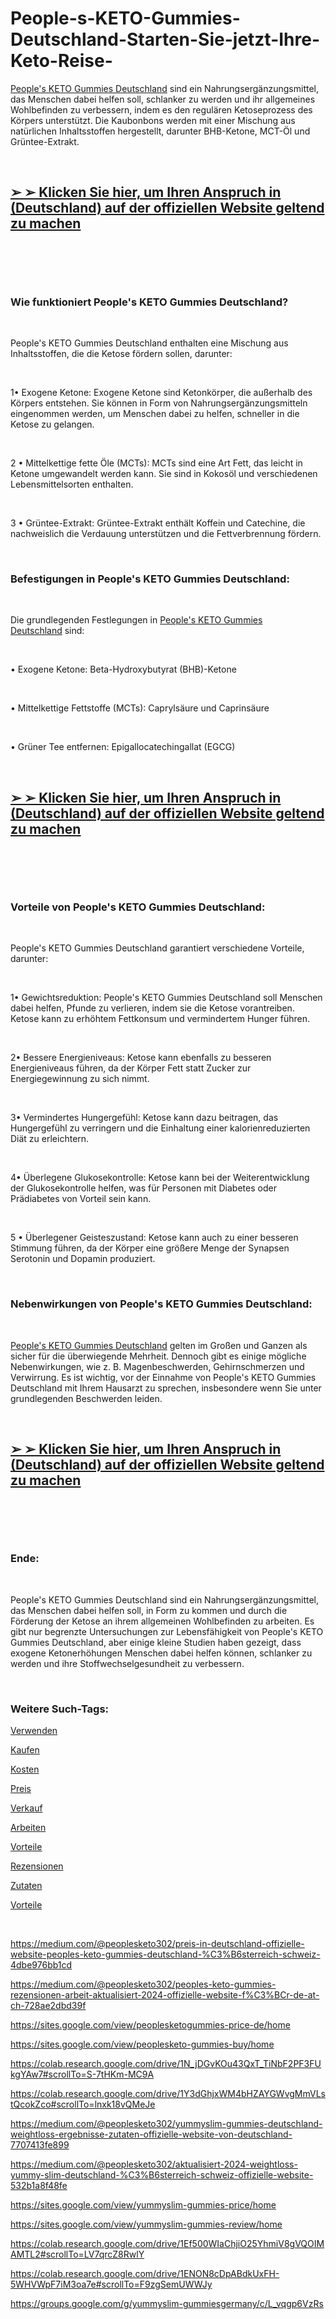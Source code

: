# People-s-KETO-Gummies-Deutschland-Starten-Sie-jetzt-Ihre-Keto-Reise-
<p><a href="https://de-peoples-keto-gummies.webflow.io/">People's KETO Gummies Deutschland</a>&nbsp;sind ein Nahrungserg&auml;nzungsmittel, das Menschen dabei helfen soll, schlanker zu werden und ihr allgemeines Wohlbefinden zu verbessern, indem es den regul&auml;ren Ketoseprozess des K&ouml;rpers unterst&uuml;tzt. Die Kaubonbons werden mit einer Mischung aus nat&uuml;rlichen Inhaltsstoffen hergestellt, darunter BHB-Ketone, MCT-&Ouml;l und Gr&uuml;ntee-Extrakt.</p>
<p>&nbsp;</p>
<h2><strong><a href="https://fitbreathing.com/recommends/peoples-keto-gummies-de/">➢ ➢ Klicken Sie hier, um Ihren Anspruch in (Deutschland) auf der offiziellen Website geltend zu machen</a></strong></h2>
<p>&nbsp;</p>
<p><a href="https://fitbreathing.com/recommends/peoples-keto-gummies-de/"><img src="https://storage.penzu.com/g/rPSY6TDQovu1Y95P" alt="" border="0" /></a></p>
<p>&nbsp;</p>
<h3><strong>Wie funktioniert People's KETO Gummies Deutschland?</strong></h3>
<p>&nbsp;</p>
<p>People's KETO Gummies Deutschland enthalten eine Mischung aus Inhaltsstoffen, die die Ketose f&ouml;rdern sollen, darunter:</p>
<p>&nbsp;</p>
<p>1&bull; Exogene Ketone: Exogene Ketone sind Ketonk&ouml;rper, die au&szlig;erhalb des K&ouml;rpers entstehen. Sie k&ouml;nnen in Form von Nahrungserg&auml;nzungsmitteln eingenommen werden, um Menschen dabei zu helfen, schneller in die Ketose zu gelangen.</p>
<p>&nbsp;</p>
<p>2 &bull; Mittelkettige fette &Ouml;le (MCTs): MCTs sind eine Art Fett, das leicht in Ketone umgewandelt werden kann. Sie sind in Kokos&ouml;l und verschiedenen Lebensmittelsorten enthalten.</p>
<p>&nbsp;</p>
<p>3 &bull; Gr&uuml;ntee-Extrakt: Gr&uuml;ntee-Extrakt enth&auml;lt Koffein und Catechine, die nachweislich die Verdauung unterst&uuml;tzen und die Fettverbrennung f&ouml;rdern.</p>
<p>&nbsp;</p>
<h3><strong>Befestigungen in People's KETO Gummies Deutschland:</strong></h3>
<p>&nbsp;</p>
<p>Die grundlegenden Festlegungen in&nbsp;<a href="https://peoplesketogummies-price-de-at-ch.webflow.io/">People's KETO Gummies Deutschland</a>&nbsp;sind:</p>
<p>&nbsp;</p>
<p>&bull; Exogene Ketone: Beta-Hydroxybutyrat (BHB)-Ketone</p>
<p>&nbsp;</p>
<p>&bull; Mittelkettige Fettstoffe (MCTs): Capryls&auml;ure und Caprins&auml;ure</p>
<p>&nbsp;</p>
<p>&bull; Gr&uuml;ner Tee entfernen: Epigallocatechingallat (EGCG)</p>
<p>&nbsp;</p>
<h2><strong><a href="https://fitbreathing.com/recommends/peoples-keto-gummies-de/">➢ ➢ Klicken Sie hier, um Ihren Anspruch in (Deutschland) auf der offiziellen Website geltend zu machen</a></strong></h2>
<p>&nbsp;</p>
<p><a href="https://fitbreathing.com/recommends/peoples-keto-gummies-de/"><img src="https://storage.penzu.com/g/AiuXwkWaCFcx58QC" alt="" border="0" /></a></p>
<p>&nbsp;</p>
<h3><strong>Vorteile von People's KETO Gummies Deutschland:</strong></h3>
<p>&nbsp;</p>
<p>People's KETO Gummies Deutschland garantiert verschiedene Vorteile, darunter:</p>
<p>&nbsp;</p>
<p>1&bull; Gewichtsreduktion: People's KETO Gummies Deutschland soll Menschen dabei helfen, Pfunde zu verlieren, indem sie die Ketose vorantreiben. Ketose kann zu erh&ouml;htem Fettkonsum und vermindertem Hunger f&uuml;hren.</p>
<p>&nbsp;</p>
<p>2&bull; Bessere Energieniveaus: Ketose kann ebenfalls zu besseren Energieniveaus f&uuml;hren, da der K&ouml;rper Fett statt Zucker zur Energiegewinnung zu sich nimmt.</p>
<p>&nbsp;</p>
<p>3&bull; Vermindertes Hungergef&uuml;hl: Ketose kann dazu beitragen, das Hungergef&uuml;hl zu verringern und die Einhaltung einer kalorienreduzierten Di&auml;t zu erleichtern.</p>
<p>&nbsp;</p>
<p>4&bull; &Uuml;berlegene Glukosekontrolle: Ketose kann bei der Weiterentwicklung der Glukosekontrolle helfen, was f&uuml;r Personen mit Diabetes oder Pr&auml;diabetes von Vorteil sein kann.</p>
<p>&nbsp;</p>
<p>5 &bull; &Uuml;berlegener Geisteszustand: Ketose kann auch zu einer besseren Stimmung f&uuml;hren, da der K&ouml;rper eine gr&ouml;&szlig;ere Menge der Synapsen Serotonin und Dopamin produziert.</p>
<p>&nbsp;</p>
<h3><strong>Nebenwirkungen von People's KETO Gummies Deutschland:</strong></h3>
<p>&nbsp;</p>
<p><a href="https://fitbreathing.com/peoples-keto-gummies-uk/">People's KETO Gummies Deutschland</a>&nbsp;gelten im Gro&szlig;en und Ganzen als sicher f&uuml;r die &uuml;berwiegende Mehrheit. Dennoch gibt es einige m&ouml;gliche Nebenwirkungen, wie z. B. Magenbeschwerden, Gehirnschmerzen und Verwirrung. Es ist wichtig, vor der Einnahme von People's KETO Gummies Deutschland mit Ihrem Hausarzt zu sprechen, insbesondere wenn Sie unter grundlegenden Beschwerden leiden.</p>
<p>&nbsp;</p>
<h2><strong><a href="https://fitbreathing.com/recommends/peoples-keto-gummies-de/">➢ ➢ Klicken Sie hier, um Ihren Anspruch in (Deutschland) auf der offiziellen Website geltend zu machen</a></strong></h2>
<p>&nbsp;</p>
<p><a href="https://fitbreathing.com/recommends/peoples-keto-gummies-de/"><img src="https://storage.penzu.com/g/6DDYpSVjNVhTY34W" alt="" border="0" /></a></p>
<p>&nbsp;</p>
<h3><strong>Ende:</strong></h3>
<p>&nbsp;</p>
<p>People's KETO Gummies Deutschland sind ein Nahrungserg&auml;nzungsmittel, das Menschen dabei helfen soll, in Form zu kommen und durch die F&ouml;rderung der Ketose an ihrem allgemeinen Wohlbefinden zu arbeiten. Es gibt nur begrenzte Untersuchungen zur Lebensf&auml;higkeit von People's KETO Gummies Deutschland, aber einige kleine Studien haben gezeigt, dass exogene Ketonerh&ouml;hungen Menschen dabei helfen k&ouml;nnen, schlanker zu werden und ihre Stoffwechselgesundheit zu verbessern.</p>
<p>&nbsp;</p>
<h3><strong>Weitere Such-Tags:</strong></h3>
<p><a href="https://depeoples-keto-gummies.webflow.io/">Verwenden</a></p>
<p><a href="https://peoples-keto-gummies-de.webflow.io/">Kaufen</a></p>
<p><a href="https://peoples-keto-gummies-deutschland.webflow.io/">Kosten</a></p>
<p><a href="https://colab.research.google.com/drive/1s6kgSG3Ddeh0xd-xRoERIizsc8VJDUi7?usp=sharing">Preis</a></p>
<p><a href="https://lookerstudio.google.com/reporting/037f7abb-727c-4d78-8e6e-25c60b960b15/page/zvMbD">Verkauf</a></p>
<p><a href="https://sites.google.com/view/peoples-keto-gummies-de/home">Arbeiten</a></p>
<p><a href="https://hackmd.io/@vivaprimegt/BJ0UT7MCn">Vorteile</a></p>
<p><a href="https://peoples-ketogummies.webflow.io/">Rezensionen</a></p>
<p><a href="https://www.dibiz.com/peoplesketo302">Zutaten</a></p>
<p><a href="https://experiment.com/projects/cegegredpwwhrjvrynts/methods">Vorteile</a></p>
<p>&nbsp;</p>
<p><a href="https://medium.com/@peoplesketo302/preis-in-deutschland-offizielle-website-peoples-keto-gummies-deutschland-&amp;ouml;sterreich-schweiz-4dbe976bb1cd">https://medium.com/@peoplesketo302/preis-in-deutschland-offizielle-website-peoples-keto-gummies-deutschland-%C3%B6sterreich-schweiz-4dbe976bb1cd</a></p>
<p><a href="https://medium.com/@peoplesketo302/peoples-keto-gummies-rezensionen-arbeit-aktualisiert-2024-offizielle-website-f&amp;uuml;r-de-at-ch-728ae2dbd39f">https://medium.com/@peoplesketo302/peoples-keto-gummies-rezensionen-arbeit-aktualisiert-2024-offizielle-website-f%C3%BCr-de-at-ch-728ae2dbd39f</a></p>
<p><a href="https://sites.google.com/view/peoplesketogummies-price-de/home">https://sites.google.com/view/peoplesketogummies-price-de/home</a></p>
<p><a href="https://sites.google.com/view/peoplesketo-gummies-buy/home">https://sites.google.com/view/peoplesketo-gummies-buy/home</a></p>
<p><a href="https://colab.research.google.com/drive/1N_jDGvKOu43QxT_TiNbF2PF3FUkgYAw7#scrollTo=S-7tHKm-MC9A">https://colab.research.google.com/drive/1N_jDGvKOu43QxT_TiNbF2PF3FUkgYAw7#scrollTo=S-7tHKm-MC9A</a></p>
<p><a href="https://colab.research.google.com/drive/1Y3dGhjxWM4bHZAYGWvgMmVLstQcokZco#scrollTo=lnxk18vQMeJe">https://colab.research.google.com/drive/1Y3dGhjxWM4bHZAYGWvgMmVLstQcokZco#scrollTo=lnxk18vQMeJe</a></p>
<p><a href="https://medium.com/@peoplesketo302/yummyslim-gummies-deutschland-weightloss-ergebnisse-zutaten-offizielle-website-von-deutschland-7707413fe899">https://medium.com/@peoplesketo302/yummyslim-gummies-deutschland-weightloss-ergebnisse-zutaten-offizielle-website-von-deutschland-7707413fe899</a></p>
<p><a href="https://medium.com/@peoplesketo302/aktualisiert-2024-weightloss-yummy-slim-deutschland-&amp;ouml;sterreich-schweiz-offizielle-website-532b1a8f48fe">https://medium.com/@peoplesketo302/aktualisiert-2024-weightloss-yummy-slim-deutschland-%C3%B6sterreich-schweiz-offizielle-website-532b1a8f48fe</a></p>
<p><a href="https://sites.google.com/view/yummyslim-gummies-price/home">https://sites.google.com/view/yummyslim-gummies-price/home</a></p>
<p><a href="https://sites.google.com/view/yummyslim-gummies-review/home">https://sites.google.com/view/yummyslim-gummies-review/home</a></p>
<p><a href="https://colab.research.google.com/drive/1Ef500WIaChjiO25YhmiV8gVQOIMAMTL2#scrollTo=LV7qrcZ8RwlY">https://colab.research.google.com/drive/1Ef500WIaChjiO25YhmiV8gVQOIMAMTL2#scrollTo=LV7qrcZ8RwlY</a></p>
<p><a href="https://colab.research.google.com/drive/1ENON8cDpABdkUxFH-5WHVWpF7iM3oa7e#scrollTo=F9zgSemUWWJy">https://colab.research.google.com/drive/1ENON8cDpABdkUxFH-5WHVWpF7iM3oa7e#scrollTo=F9zgSemUWWJy</a></p>
<p><a href="https://groups.google.com/g/yummyslim-gummiesgermany/c/L_vqgp6VzRs">https://groups.google.com/g/yummyslim-gummiesgermany/c/L_vqgp6VzRs</a></p>
